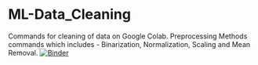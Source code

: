 # ML-Data_Cleaning

Commands for cleaning of data on Google Colab.
Preprocessing Methods commands which includes - Binarization, Normalization, Scaling and Mean Removal.
[![Binder](https://mybinder.org/badge.svg)](https://mybinder.org/v2/gh/varnita21/master)
